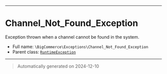 ***

# Channel_Not_Found_Exception

Exception thrown when a channel cannot be found in the system.



* Full name: `\BigCommerce\Exceptions\Channel_Not_Found_Exception`
* Parent class: [`RuntimeException`](../../RuntimeException.md)






***
> Automatically generated on 2024-12-10
